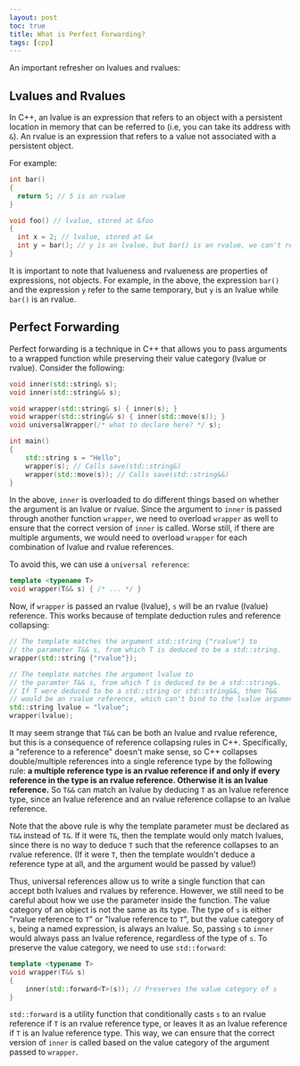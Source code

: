 ```yaml
---
layout: post
toc: true
title: What is Perfect Forwarding?
tags: [cpp]
---
```


An important refresher on lvalues and rvalues:

## Lvalues and Rvalues

In C++, an lvalue is an expression that refers to an object with a persistent location in memory that can be referred to (i.e, you can take its address with `&`).
An rvalue is an expression that refers to a value not associated with a persistent object.

For example:

```c++
int bar()
{
  return 5; // 5 is an rvalue
}

void foo() // lvalue, stored at &foo
{
  int x = 2; // lvalue, stored at &x
  int y = bar(); // y is an lvalue, but bar() is an rvalue, we can't refer to it directly
}
```
It is important to note that lvalueness and rvalueness are properties of expressions, not objects. For example, in the above, the expression `bar()` and the expression `y` refer to the same temporary, but `y` is an lvalue while `bar()` is an rvalue.

## Perfect Forwarding

Perfect forwarding is a technique in C++ that allows you to pass arguments to a wrapped function while preserving their value category (lvalue or rvalue). Consider the following:

```c++
void inner(std::string& s);
void inner(std::string&& s);

void wrapper(std::string& s) { inner(s); }
void wrapper(std::string&& s) { inner(std::move(s)); }
void universalWrapper(/* what to declare here? */ s);

int main()
{
    std::string s = "Hello";
    wrapper(s); // Calls save(std::string&)
    wrapper(std::move(s)); // Calls save(std::string&&)
}
```

In the above, `inner` is overloaded to do different things based on whether the argument is an lvalue or rvalue. Since the argument to `inner` is passed through another function `wrapper`, we need to overload `wrapper` as well to ensure that the correct version of `inner` is called. Worse still, if there are multiple arguments, we would need to overload `wrapper` for each combination of lvalue and rvalue references.

To avoid this, we can use a `universal reference`:

```c++
template <typename T>
void wrapper(T&& s) { /* ... */ }
```

Now, if `wrapper` is passed an rvalue (lvalue), `s` will be an rvalue (lvalue) reference. This works because of template deduction rules and reference collapsing:

```c++
// The template matches the argument std::string {"rvalue"} to
// the parameter T&& s, from which T is deduced to be a std::string.
wrapper(std::string {"rvalue"});

// The template matches the argument lvalue to
// the paramter T&& s, from which T is deduced to be a std::string&.
// If T were deduced to be a std::string or std::string&&, then T&&
// would be an rvalue reference, which can't bind to the lvalue argument.
std::string lvalue = "lvalue";
wrapper(lvalue);
```

It may seem strange that `T&&` can be both an lvalue and rvalue reference, but this is a consequence of reference collapsing rules in C++. Specifically, a "reference to a reference" doesn't make sense, so C++ collapses double/multiple references into a single reference type by the following rule: **a multiple reference type is an rvalue reference if and only if every reference in the type is an rvalue reference. Otherwise it is an lvalue reference.** So `T&&` can match an lvalue by deducing `T` as an lvalue reference type, since an lvalue reference and an rvalue reference collapse to an lvalue reference.

Note that the above rule is why the template parameter must be declared as `T&&` instead of `T&`. If it were `T&`, then the template would only match lvalues, since there is no way to deduce `T` such that the reference collapses to an rvalue reference. (If it were `T`, then the template wouldn't deduce a reference type at all, and the argument would be passed by value!)

Thus, universal references allow us to write a single function that can accept both lvalues and rvalues by reference. However, we still need to be careful about how we use the parameter inside the function. The value category of an object is not the same as its type. The type of `s` is either "rvalue reference to `T`" or "lvalue reference to `T`", but the value category of `s`, being a named expression, is always an lvalue. So, passing `s` to `inner` would always pass an lvalue reference, regardless of the type of `s`. To preserve the value category, we need to use `std::forward`:

```c++
template <typename T>
void wrapper(T&& s)
{
    inner(std::forward<T>(s)); // Preserves the value category of s
}
```

`std::forward` is a utility function that conditionally casts `s` to an rvalue reference if `T` is an rvalue reference type, or leaves it as an lvalue reference if `T` is an lvalue reference type. This way, we can ensure that the correct version of `inner` is called based on the value category of the argument passed to `wrapper`.
